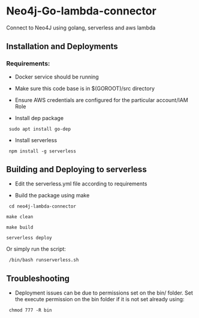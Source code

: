 # Neo4j-Go-lambda-connector
Connect to Neo4J using golang, serverless and aws lambda

## Installation and Deployments
### Requirements:
- Docker service should be running

- Make sure this code base is in $(GOROOT)/src directory

- Ensure AWS credentials are configured for the particular account/IAM Role

- Install dep package

``` sudo apt install go-dep```

- Install serverless

``` npm install -g serverless```


## Building and Deploying to serverless

- Edit the serverless.yml file according to requirements

- Build the package using make

``` cd neo4j-lambda-connector```

```make clean```

``` make build ```

```serverless deploy```

Or simply run the script:

``` /bin/bash runserverless.sh```

## Troubleshooting

- Deployment issues can be due to permissions set on the bin/ folder. Set the execute permission on the bin folder if it is not set already using:

``` chmod 777 -R bin```
